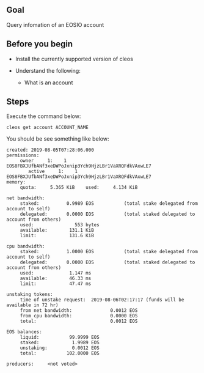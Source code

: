 ## Goal

Query infomation of an EOSIO account

## Before you begin

* Install the currently supported version of cleos

* Understand the following:
  * What is an account

## Steps

Execute the command below:

```shell
cleos get account ACCOUNT_NAME
```

You should be see something like below:

```shell
created: 2019-08-05T07:28:06.000
permissions:
     owner     1:    1 EOS8FBXJUfbANf3xeDWPoJxnip3Ych9HjzLBr1VaXRQFdkVAxwLE7
        active     1:    1 EOS8FBXJUfbANf3xeDWPoJxnip3Ych9HjzLBr1VaXRQFdkVAxwLE7
memory:
     quota:     5.365 KiB    used:     4.134 KiB

net bandwidth:
     staked:          0.9989 EOS           (total stake delegated from account to self)
     delegated:       0.0000 EOS           (total staked delegated to account from others)
     used:               553 bytes
     available:        131.1 KiB
     limit:            131.6 KiB

cpu bandwidth:
     staked:          1.0000 EOS           (total stake delegated from account to self)
     delegated:       0.0000 EOS           (total staked delegated to account from others)
     used:             1.147 ms
     available:        46.33 ms
     limit:            47.47 ms

unstaking tokens:
     time of unstake request:  2019-08-06T02:17:17 (funds will be available in 72 hr)
     from net bandwidth:              0.0012 EOS
     from cpu bandwidth:              0.0000 EOS
     total:                           0.0012 EOS

EOS balances:
     liquid:           99.9999 EOS
     staked:            1.9989 EOS
     unstaking:         0.0012 EOS
     total:           102.0000 EOS

producers:     <not voted>
```